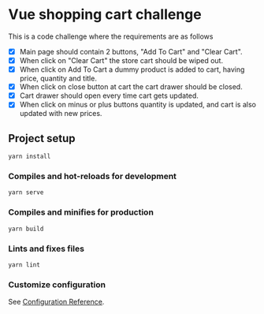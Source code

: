 # Vue shopping cart challenge
This is a code challenge where the requirements are as follows
- [x] Main page should contain 2 buttons, "Add To Cart" and "Clear Cart".
- [x] When click on "Clear Cart" the store cart should be wiped out.
- [x] When click on Add To Cart a dummy product is added to cart, having price, quantity and title.
- [x] When click on close button at cart the cart drawer should be closed.
- [x] Cart drawer should open every time cart gets updated.
- [x] When click on minus or plus buttons quantity is updated, and cart is also updated with new prices.

## Project setup
```
yarn install
```

### Compiles and hot-reloads for development
```
yarn serve
```

### Compiles and minifies for production
```
yarn build
```

### Lints and fixes files
```
yarn lint
```

### Customize configuration
See [Configuration Reference](https://cli.vuejs.org/config/).
